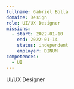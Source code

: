 ```yaml
---
fullname: Gabriel Bolla
domaine: Design
role: UI/UX Designer
missions:
  - start: 2022-01-10
    end: 2022-01-14
    status: independent
    employer: DINUM
competences:
  - UI
---
```


UI/UX Designer
